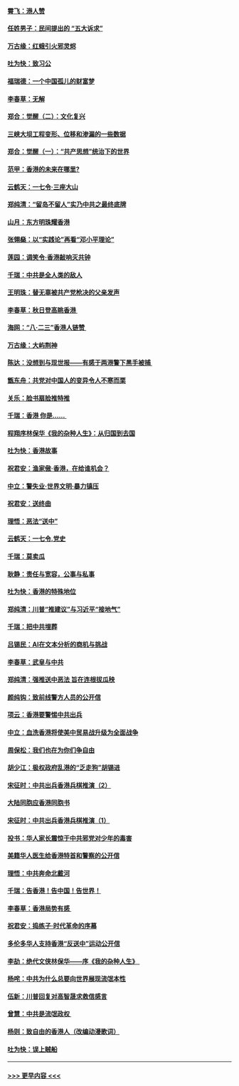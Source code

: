 #### [霄飞：港人赞](../pages/nsc993/n11482957.md?t=08281144) 
#### [任姓男子：民间提出的 “五大诉求”](../pages/nsc993/n11482897.md?t=08281144) 
#### [万古缘：红蛾引火邪灵烬](../pages/nsc993/n11482886.md?t=08281144) 
#### [吐为快：致习公](../pages/nsc993/n11482867.md?t=08281144) 
#### [福瑞德：一个中国孤儿的财富梦](../pages/nsc993/n11482817.md?t=08281144) 
#### [李春草：无解](../pages/nsc993/n11482791.md?t=08281144) 
#### [郑合：觉醒（二）：文化复兴](../pages/nsc993/n11478025.md?t=08281144) 
#### [三峡大坝工程变形、位移和渗漏的一些数据](../pages/nsc993/n11478232.md?t=08281144) 
#### [郑合：觉醒（一）：“共产思想”统治下的世界](../pages/nsc993/n11477663.md?t=08281144) 
#### [范甲：香港的未来在哪里?](../pages/nsc993/n11477249.md?t=08281144) 
#### [云鹤天：一七令·三座大山](../pages/nsc993/n11477192.md?t=08281144) 
#### [郑纯清：“留岛不留人”实乃中共之最终底牌](../pages/nsc993/n11476160.md?t=08281144) 
#### [山月：东方明珠耀香港](../pages/nsc993/n11476077.md?t=08281144) 
#### [张翎燊：以“实践论”再看“邓小平理论”](../pages/nsc993/n11475733.md?t=08281144) 
#### [莲园：调笑令‧香港敲响灭共钟](../pages/nsc993/n11475723.md?t=08281144) 
#### [千瑞：中共是全人类的敌人](../pages/nsc993/n11475329.md?t=08281144) 
#### [王明珠：替无辜被共产党枪决的父亲发声](../pages/nsc993/n11474570.md?t=08281144) 
#### [李春草：秋日登高眺香港 ](../pages/nsc993/n11474491.md?t=08281144) 
#### [海网：“八·二三”香港人链赞 ](../pages/nsc993/n11474538.md?t=08281144) 
#### [万古缘：大屿荆神](../pages/nsc993/n11474401.md?t=08281144) 
#### [陈达：没想到与现世报——有感于两港警下黑手被捕 ](../pages/nsc993/n11472557.md?t=08281144) 
#### [甑东舟：共党对中国人的变异令人不寒而栗](../pages/nsc993/n11472496.md?t=08281144) 
#### [关乐：脸书扇脸推特推](../pages/nsc993/n11472488.md?t=08281144) 
#### [千瑞：香港  你是…… ](../pages/nsc993/n11472459.md?t=08281144) 
#### [程翔序林保华《我的杂种人生》：从归国到去国](../pages/nsc993/n11472369.md?t=08281144) 
#### [吐为快：香港故事](../pages/nsc993/n11471931.md?t=08281144) 
#### [祝君安：渔家傲‧香港，在给谁机会？](../pages/nsc993/n11469718.md?t=08281144) 
#### [中立：警失业‧世界文明‧暴力镇压](../pages/nsc993/n11467566.md?t=08281144) 
#### [祝君安：送终曲](../pages/nsc993/n11467546.md?t=08281144) 
#### [理悟：恶法“送中”](../pages/nsc993/n11467290.md?t=08281144) 
#### [云鹤天：一七令.党史](../pages/nsc993/n11464122.md?t=08281144) 
#### [千瑞：莫卖瓜](../pages/nsc993/n11463014.md?t=08281144) 
#### [耿静：责任与宽容，公事与私事](../pages/nsc993/n11462810.md?t=08281144) 
#### [吐为快：香港的特殊地位](../pages/nsc993/n11462562.md?t=08281144) 
#### [郑纯清：川普“推建议”与习近平“接地气”](../pages/nsc993/n11461683.md?t=08281144) 
#### [千瑞：把中共埋葬](../pages/nsc993/n11461658.md?t=08281144) 
#### [吕锡民：AI在文本分析的商机与挑战](../pages/nsc993/n11460607.md?t=08281144) 
#### [李春草：武皇与中共](../pages/nsc993/n11460589.md?t=08281144) 
#### [郑纯清：强推送中恶法 旨在连根拔瓜秧](../pages/nsc993/n11460526.md?t=08281144) 
#### [颜纯钩：致前线警方人员的公开信](../pages/nsc993/n11459564.md?t=08281144) 
#### [项云：香港要警惕中共出兵](../pages/nsc993/n11459530.md?t=08281144) 
#### [中立：血洗香港将使美中贸易战升级为全面战争](../pages/nsc993/n11459717.md?t=08281144) 
#### [周保松：我们也在为你们争自由](../pages/nsc993/n11459087.md?t=08281144) 
#### [胡少江：极权政府乱港的“乏走狗”胡锡进](../pages/nsc993/n11459051.md?t=08281144) 
#### [宋征时：中共出兵香港兵棋推演（2）](../pages/nsc993/n11458306.md?t=08281144) 
#### [大陆同胞应香港同胞书](../pages/nsc993/n11457241.md?t=08281144) 
#### [宋征时：中共出兵香港兵棋推演（1）](../pages/nsc993/n11455979.md?t=08281144) 
#### [投书：华人家长震惊于中共邪党对少年的毒害](../pages/nsc993/n11454664.md?t=08281144) 
#### [美籍华人医生给香港特首和警察的公开信](../pages/nsc993/n11454599.md?t=08281144) 
#### [理悟：中共奔命北戴河](../pages/nsc993/n11454254.md?t=08281144) 
#### [千瑞：告香港！告中国！告世界！](../pages/nsc993/n11452639.md?t=08281144) 
#### [李春草：香港局势有感 ](../pages/nsc993/n11452364.md?t=08281144) 
#### [祝君安：捣练子‧时代革命的序幕](../pages/nsc993/n11452353.md?t=08281144) 
#### [多伦多华人支持香港“反送中”运动公开信](../pages/nsc993/n11452323.md?t=08281144) 
#### [李劼：绝代文侠林保华——序《我的杂种人生》 ](../pages/nsc993/n11452282.md?t=08281144) 
#### [杨咤：中共为什么总要向世界展现流氓本性](../pages/nsc993/n11448899.md?t=08281144) 
#### [伍新：川普回复对高智晟求救信感言](../pages/nsc993/n11448808.md?t=08281144) 
#### [曾慧：中共是流氓政权 ](../pages/nsc993/n11447277.md?t=08281144) 
#### [杨则：致自由的香港人（改编动漫歌词）](../pages/nsc993/n11447253.md?t=08281144) 
#### [吐为快：误上贼船](../pages/nsc993/n11447241.md?t=08281144) 

----
#### [ >>> 更早内容 <<< ](../indexes/nsc993-earlier.md)
